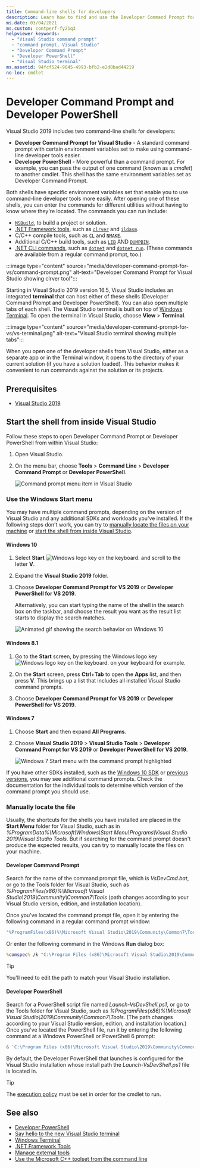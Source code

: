 ```yaml
---
title: Command-line shells for developers
description: Learn how to find and use the Developer Command Prompt for Visual Studio, Developer PowerShell, and Visual Studio terminal, which let you use .NET and C++ tools more easily.
ms.date: 03/04/2021
ms.custom: contperf-fy21q3
helpviewer_keywords:
  - "Visual Studio command prompt"
  - "command prompt, Visual Studio"
  - "Developer Command Prompt"
  - "Developer PowerShell"
  - "Visual Studio terminal"
ms.assetid: 94fcf524-9045-4993-bfb2-e2d8bad44219
no-loc: cmdlet
---
```

# Developer Command Prompt and Developer PowerShell

Visual Studio 2019 includes two command-line shells for developers:

- **Developer Command Prompt for Visual Studio** - A standard command prompt with certain environment variables set to make using command-line developer tools easier.
- **Developer PowerShell** - More powerful than a command prompt. For example, you can pass the output of one command (known as a *cmdlet*) to another cmdlet. This shell has the same environment variables set as Developer Command Prompt.

Both shells have specific environment variables set that enable you to use command-line developer tools more easily. After opening one of these shells, you can enter the commands for different utilities without having to know where they're located. The commands you can run include:

- [`MSBuild`](../../msbuild/msbuild-command-line-reference.md), to build a project or solution.
- [.NET Framework tools](/dotnet/framework/tools/index), such as [`clrver`](/dotnet/framework/tools/clrver-exe-clr-version-tool) and [`ildasm`](/dotnet/framework/tools/ildasm-exe-il-disassembler).
- C/C++ compile tools, such as [`CL`](/cpp/build/reference/compiler-command-line-syntax) and [`NMAKE`](/cpp/build/reference/running-nmake).
- Additional C/C++ build tools, such as [`LIB`](/cpp/build/reference/lib-reference) AND [`DUMPBIN`](/cpp/build/reference/dumpbin-reference).
- [.NET CLI commands](/dotnet/core/tools/index), such as [`dotnet`](/dotnet/core/tools/dotnet) and [`dotnet run`](/dotnet/core/tools/dotnet-run). (These commands are available from a regular command prompt, too.)

:::image type="content" source="media/developer-command-prompt-for-vs/command-prompt.png" alt-text="Developer Command Prompt for Visual Studio showing clrver tool":::

Starting in Visual Studio 2019 version 16.5, Visual Studio includes an integrated **terminal** that can host either of these shells (Developer Command Prompt and Developer PowerShell). You can also open multiple tabs of each shell. The Visual Studio terminal is built on top of [Windows Terminal](/windows/terminal/). To open the terminal in Visual Studio, choose **View** > **Terminal**.

:::image type="content" source="media/developer-command-prompt-for-vs/vs-terminal.png" alt-text="Visual Studio terminal showing multiple tabs":::

When you open one of the developer shells from Visual Studio, either as a separate app or in the Terminal window, it opens to the directory of your current solution (if you have a solution loaded). This behavior makes it convenient to run commands against the solution or its projects.

## Prerequisites

- [Visual Studio 2019](https://visualstudio.microsoft.com/downloads/?utm_medium=microsoft&utm_source=docs.microsoft.com&utm_campaign=inline+link&utm_content=download+vs2019)

## Start the shell from inside Visual Studio

Follow these steps to open Developer Command Prompt or Developer PowerShell from within Visual Studio:

1. Open Visual Studio.

1. On the menu bar, choose **Tools** > **Command Line** > **Developer Command Prompt** or **Developer PowerShell**.

   ![Command prompt menu item in Visual Studio](./media/developer-command-prompt-for-vs/vs-menu.png)

### Use the Windows Start menu

You may have multiple command prompts, depending on the version of Visual Studio and any additional SDKs and workloads you've installed. If the following steps don't work, you can try to [manually locate the files on your machine](#manually-locate-the-files-on-your-machine) or [start the shell from inside Visual Studio](#start-the-shell-from-inside-visual-studio).

#### Windows 10

1. Select **Start** ![Windows logo key on the keyboard.](./media/developer-command-prompt-for-vs/windows-logo-key-graphic.png) and scroll to the letter **V**.

1. Expand the **Visual Studio 2019** folder.

1. Choose **Developer Command Prompt for VS 2019** or **Developer PowerShell for VS 2019**.

   Alternatively, you can start typing the name of the shell in the search box on the taskbar, and choose the result you want as the result list starts to display the search matches.

   ![Animated gif showing the search behavior on Windows 10](./media/developer-command-prompt-for-vs/windows10-search.gif)

#### Windows 8.1

1. Go to the **Start** screen, by pressing the Windows logo key ![Windows logo key on the keyboard.](./media/developer-command-prompt-for-vs/windows-logo-key-graphic.png) on your keyboard for example.

1. On the **Start** screen, press **Ctrl**+**Tab** to open the **Apps** list, and then press **V**. This brings up a list that includes all installed Visual Studio command prompts.

1. Choose **Developer Command Prompt for VS 2019** or **Developer PowerShell for VS 2019**.

#### Windows 7

1. Choose **Start** and then expand **All Programs**.

1. Choose **Visual Studio 2019** > **Visual Studio Tools** > **Developer Command Prompt for VS 2019** or **Developer PowerShell for VS 2019**.

   ![Windows 7 Start menu with the command prompt highlighted](./media/developer-command-prompt-for-vs/windows7-menu.png)

If you have other SDKs installed, such as the [Windows 10 SDK](https://developer.microsoft.com/windows/downloads/windows-10-sdk) or [previous versions](https://developer.microsoft.com/windows/downloads/sdk-archive), you may see additional command prompts. Check the documentation for the individual tools to determine which version of the command prompt you should use.

### Manually locate the file

Usually, the shortcuts for the shells you have installed are placed in the **Start Menu** folder for Visual Studio, such as in *%ProgramData%\Microsoft\Windows\Start Menu\Programs\Visual Studio 2019\Visual Studio Tools*. But if searching for the command prompt doesn't produce the expected results, you can try to manually locate the files on your machine.

#### Developer Command Prompt

Search for the name of the command prompt file, which is *VsDevCmd.bat*, or go to the Tools folder for Visual Studio, such as *%ProgramFiles(x86)%\Microsoft Visual Studio\2019\Community\Common7\Tools* (path changes according to your Visual Studio version, edition, and installation location).

Once you've located the command prompt file, open it by entering the following command in a regular command prompt window:

```cmd
"%ProgramFiles(x86)%\Microsoft Visual Studio\2019\Community\Common7\Tools\VsDevCmd.bat"
```

Or enter the following command in the Windows **Run** dialog box:

```cmd
%comspec% /k "C:\Program Files (x86)\Microsoft Visual Studio\2019\Community\Common7\Tools\VsDevCmd.bat"
```

> [!TIP]
> You'll need to edit the path to match your Visual Studio installation.

#### Developer PowerShell

Search for a PowerShell script file named *Launch-VsDevShell.ps1*, or go to the Tools folder for Visual Studio, such as *%ProgramFiles(x86)%\Microsoft Visual Studio\2019\Community\Common7\Tools*. (The path changes according to your Visual Studio version, edition, and installation location.) Once you've located the PowerShell file, run it by entering the following command at a Windows PowerShell or PowerShell 6 prompt:

```powershell
& 'C:\Program Files (x86)\Microsoft Visual Studio\2019\Community\Common7\Tools\Launch-VsDevShell.ps1'
```

By default, the Developer PowerShell that launches is configured for the Visual Studio installation whose install path the *Launch-VsDevShell.ps1* file is located in.

> [!TIP]
> The [execution policy](/powershell/module/microsoft.powershell.core/about/about_execution_policies) must be set in order for the cmdlet to run.

## See also

- [Developer PowerShell](https://devblogs.microsoft.com/visualstudio/the-powershell-you-know-and-love-now-with-a-side-of-visual-studio/)
- [Say hello to the new Visual Studio terminal](https://devblogs.microsoft.com/visualstudio/say-hello-to-the-new-visual-studio-terminal/)
- [Windows Terminal](/windows/terminal/)
- [.NET Framework Tools](/dotnet/framework/tools/index)
- [Manage external tools](../managing-external-tools.md)
- [Use the Microsoft C++ toolset from the command line](/cpp/build/building-on-the-command-line)
